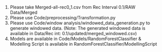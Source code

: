 1. Please take Merged-all-rec0_1.csv    from Rec Interval 0.1/RAW Data/Merged
2. Please use Code/preprocessing/Transformation.py
3. Please use Code/window analysis/windowed_data_generation.py to generate windowed data. 
   (Note: The generated windowed data is available in Data/Rec int: 0.1/updated/merged_windowed.csv)
4.  Models are available in Code/Models/RandomForestClassifier & Modelling Script is available in RandomForestClassifier/ModellingScript